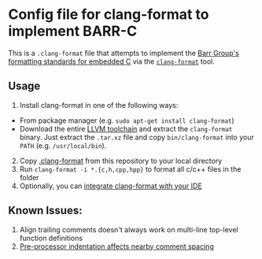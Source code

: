 # Config file for clang-format to implement BARR-C

This is a `.clang-format` file that attempts to implement the [Barr Group's formatting standards for embedded C](https://barrgroup.com/embedded-systems/books/embedded-c-coding-standard) via the [`clang-format`](https://clang.llvm.org/docs/ClangFormatStyleOptions.html) tool.

## Usage

1. Install clang-format in one of the following ways:
 - From package manager (e.g. `sudo apt-get install clang-format`)
 - Download the entire [LLVM toolchain](http://llvm.org/releases/) and extract the `clang-format` binary. Just extract the `.tar.xz` file and copy `bin/clang-format` into your `PATH` (e.g. `/usr/local/bin`).
2. Copy [.clang-format](.clang-format) from this repository to your local directory
3. Run `clang-format -i *.{c,h,cpp,hpp}` to format all c/c++ files in the folder
4. Optionally, you can [integrate clang-format with your IDE](https://clang.llvm.org/docs/ClangFormat.html)

## Known Issues:

1. Align trailing comments doesn't always work on multi-line top-level function definitions
2. [Pre-processor indentation affects nearby comment spacing](https://github.com/petertorelli/clang-format-barr-c/issues/2)
